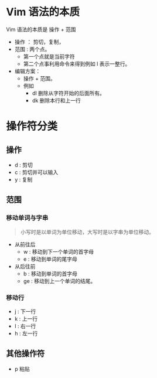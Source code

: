 # Vim 语法的本质
Vim 语法的本质是 操作 + 范围
- 操作 ： 剪切，复制，
- 范围 : 两个点。
  - 第一个点就是当前字符
  - 第二个点事利用命令来得到例如 l 表示一整行。
- 编辑方案：
  - 操作 + 范围。
  - 例如  
    - dl 删除从字符开始的后面所有。
    - dk 删除本行和上一行
# 操作符分类
## 操作
- d : 剪切
- c : 剪切并可以输入
- y : 复制
## 范围
### 移动单词与字串
> 小写时是以单词为单位移动，大写时是以字串为单位移动。
- 从前往后
  - w : 移动到下一个单词的首字母
  - e : 移动到单词的尾字母
- 从后往前
  - b : 移动到单词的首字母
  - ge : 移动到上一个单词的结尾。
### 移动行
- j : 下一行
- k : 上一行
- l : 右一行
- h : 左一行
## 其他操作符
- p 粘贴